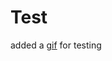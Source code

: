 Test
====

added a  [gif](https://github.com/Ninganagouda/Test/blob/master/video/skycons.gif) for testing
